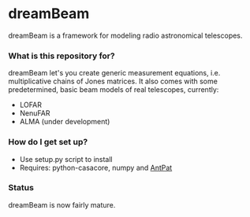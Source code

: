 # dreamBeam #

dreamBeam is a framework for modeling radio astronomical telescopes.

### What is this repository for? ###

dreamBeam let's you create generic measurement equations, i.e. multiplicative
chains of Jones matrices. It also comes with some predetermined, basic beam
models of real telescopes, currently:

* LOFAR
* NenuFAR
* ALMA (under development)

### How do I get set up? ###

* Use setup.py script to install
* Requires: python-casacore, numpy and [AntPat](https://github.com/2baOrNot2ba/AntPat)

### Status ###

dreamBeam is now fairly mature.
